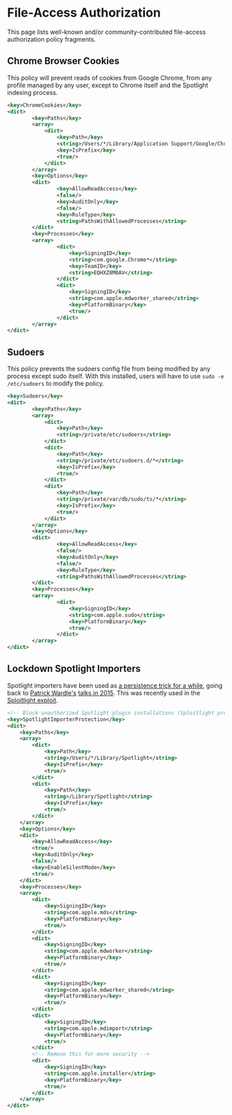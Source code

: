 # File-Access Authorization

This page lists well-known and/or community-contributed file-access
authorization policy fragments.

## Chrome Browser Cookies

This policy will prevent reads of cookies from Google Chrome, from any profile
managed by any user, except to Chrome itself and the Spotlight indexing
process.

```xml
<key>ChromeCookies</key>
<dict>
		<key>Paths</key>
		<array>
			<dict>
				<key>Path</key>
				<string>/Users/*/Library/Application Support/Google/Chrome/*/Cookies</string>
				<key>IsPrefix</key>
				<true/>
			</dict>
		</array>
		<key>Options</key>
		<dict>
				<key>AllowReadAccess</key>
				<false/>
				<key>AuditOnly</key>
				<false/>
				<key>RuleType</key>
				<string>PathsWithAllowedProcesses</string>
		</dict>
		<key>Processes</key>
		<array>
				<dict>
					<key>SigningID</key>
					<string>com.google.Chrome*</string>
					<key>TeamID</key>
					<string>EQHXZ8M8AV</string>
				</dict>
				<dict>
					<key>SigningID</key>
					<string>com.apple.mdworker_shared</string>
					<key>PlatformBinary</key>
					<true/>
				</dict>
		</array>
</dict>
```

## Sudoers

This policy prevents the sudoers config file from being modified by any process
except sudo itself. With this installed, users will have to use
`sudo -e /etc/sudoers` to modify the policy.

```xml
<key>Sudoers</key>
<dict>
		<key>Paths</key>
		<array>
			<dict>
				<key>Path</key>
				<string>/private/etc/sudoers</string>
			</dict>
			<dict>
				<key>Path</key>
				<string>/private/etc/sudoers.d/*</string>
				<key>IsPrefix</key>
				<true/>
			</dict>
			<dict>
				<key>Path</key>
				<string>/private/var/db/sudo/ts/*</string>
				<key>IsPrefix</key>
				<true/>
			</dict>
		</array>
		<key>Options</key>
		<dict>
				<key>AllowReadAccess</key>
				<false/>
				<key>AuditOnly</key>
				<false/>
				<key>RuleType</key>
				<string>PathsWithAllowedProcesses</string>
		</dict>
		<key>Processes</key>
		<array>
				<dict>
					<key>SigningID</key>
					<string>com.apple.sudo</string>
					<key>PlatformBinary</key>
					<true/>
				</dict>
		</array>
</dict>
```

## Lockdown Spotlight Importers

Spotlight importers have been used as [a persistence trick for a
while](https://theevilbit.github.io/beyond/beyond_0011/), going back to [Patrick Wardle's](https://x.com/patrickwardle) [talks in 2015](https://www.blackhat.com/docs/us-15/materials/us-15-Wardle-Writing-Bad-A-Malware-For-OS-X.pdf). This was recently used in the
[Sploitlight exploit](https://www.microsoft.com/en-us/security/blog/2025/07/28/sploitlight-analyzing-a-spotlight-based-macos-tcc-vulnerability/).

```xml
<!-- Block unauthorized Spotlight plugin installations (Sploitlight protection) -->
<key>SpotlightImporterProtection</key>
<dict>
	<key>Paths</key>
	<array>
		<dict>
			<key>Path</key>
			<string>/Users/*/Library/Spotlight</string>
			<key>IsPrefix</key>
			<true/>
		</dict>
		<dict>
			<key>Path</key>
			<string>/Library/Spotlight</string>
			<key>IsPrefix</key>
			<true/>
		</dict>
	</array>
	<key>Options</key>
	<dict>
		<key>AllowReadAccess</key>
		<true/>
		<key>AuditOnly</key>
		<false/>
		<key>EnableSilentMode</key>
		<true/>
	</dict>
	<key>Processes</key>
	<array>
		<dict>
			<key>SigningID</key>
			<string>com.apple.mds</string>
			<key>PlatformBinary</key>
			<true/>
		</dict>
		<dict>
			<key>SigningID</key>
			<string>com.apple.mdworker</string>
			<key>PlatformBinary</key>
			<true/>
		</dict>
		<dict>
			<key>SigningID</key>
			<string>com.apple.mdworker_shared</string>
			<key>PlatformBinary</key>
			<true/>
		</dict>
		<dict>
			<key>SigningID</key>
			<string>com.apple.mdimport</string>
			<key>PlatformBinary</key>
			<true/>
		</dict>
		<!-- Remove this for more security -->
		<dict>
			<key>SigningID</key>
			<string>com.apple.installer</string>
			<key>PlatformBinary</key>
			<true/>
		</dict>
	</array>
</dict>
```
